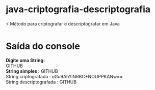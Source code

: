 # java-criptografia-descriptografia
:zap: Método para criptografar e descriptografar em Java

# Saída do console
<b>Digite uma String:</b><br> 
GITHUB<br>
<b>String simples          :</b> GITHUB<br>
String criptografada    : oGu9AhYiNRBC+NOUPPKANw==<br>
String descriptografada : GITHUB<br>
